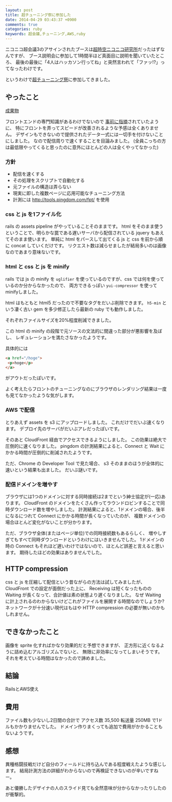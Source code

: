 ```yaml
---
layout: post
title: 超チューニング祭に参加した
date: 2014-04-29 03:43:37 +0900
comments: true
categories: ruby
keywords: 超会議,チューニング,AWS,ruby
---
```


ニコニコ超会議3のアサインされたブースは[超時空ニコニコ研究所](http://www.chokaigi.jp/2014/booth/cho_jikuken.html)だったはずなんですが、
ブース説明会に参加して1時間半ほど真面目に説明を聞いていたところ、
最後の最後に「4人はハッカソン行ってね」と突然言われて「ファッ!?」ってなったわけです。

というわけで[超チューニング祭](http://cyoppaya.kunikiya.jp/)に参加してきました。

## やったこと

[成果物](http://github.com/masarakki/chokaigi)

フロントエンドの専門知識があるわけでないので
[事前に指摘](http://takehora.hatenadiary.jp/entry/2014/04/17/072838)されていたように、
特にフロントを弄ってスピードが改善されるような予感は全くありません。
デザインもできないので提供されたデータ一式には一切手を付けないことにしました。
なので配信周りで速くすることを目論みました。
(全員こっちの方は最低限やってくると思ったのに意外にほとんどの人は全くやってなかった)

### 方針

- 配信を速くする
- その処理をスクリプトで自動化する
- 元ファイルの構造は弄らない
- 現実に即した複数ページに応用可能なチューニング方法
- 計測には http://tools.pingdom.com/fpt/ を使用

### css と js を1ファイル化

rails の assets pipeline がやっていることそのままです。
html をそのまま使うということで、明らかな罠である遅いサーバから配信されている jquery もあえてそのまま使います。
単純に html をパースして出てくる js と css を前から順に concat していくだけです。
リクエスト数は減らせましたが結局多いのは画像なのであまり意味ないです。

### html と css と js を minify

rails では js の minify を `uglifier` を使っているのですが、css では何を使っているのか分からなかったので、
両方できるっぽい `yui-compressor` を使ってminifyしました。

html はもともと html5 だったので不要なタグをだいぶ削除できます。
`h5-min` という凄く古い gem を多少修正したら最新の ruby でも動作しました。

それぞれファイルサイズを20%程度削減できました。

この html の minify の段階で元ソースの文法的に間違った部分が悪影響を及ぼし、
レギュレーションを満たさなかったようです。

具体的には

```html
<a href="/hoge">
 <p>hoge</p>
</a>
```

がアウトだったぽいです。

よく考えたらフロントのチューニングなのにブラウザのレンダリング結果は一度も見てなかったような気がします。

### AWS で配信

とりあえず assets を s3 にアップロードしました。
これだけでだいぶ速くなります。
デプロイ先のサーバがだいぶアレだったぽいです。

そのあと CloudFront 経由でアクセスできるようにしました。
この効果は絶大で圧倒的に速くなりました。
pingdom の計測結果によると、Connect と Wait にかかる時間が圧倒的に削減されたようです。

ただ、Chrome の Developer Tool で見た場合、 s3 そのままのほうが全体的に速いという結果も出ました。
だいぶ謎いです。

### 配信ドメインを増やす

ブラウザには1つのドメインに対する同時接続は2までという紳士協定が(一応)あります。
CloudFront のドメインをたくさん作ってラウンドロビンすることで同時ダウンロード数を増やしました。
計測結果によると、1ドメインの場合、後半になるにつれて Connect にかかる時間が長くなっていたのが、
複数ドメインの場合ほとんど変化がないことが分かります。

ただ、ブラウザ全体(またはページ単位)での同時接続数もあるらしく、
増やしすぎてもすべて同時ダウンロードというわけにはいきませんでした。
1ドメインの時の Connect もそれほど遅いわけではないので、ほとんど誤差と言えると思います。
期待したほどの効果はありませんでした。

## HTTP compression

css と js を圧縮して配信という昔ながらの方法は試してみましたが、
CloudFront での設定が面倒だった上に、
Receiving は短くなったものの Waiting が長くなって、合計値は素の状態より遅くなりました。
なぜ Waiting に計上されるのわからないけどこれがファイルを展開する時間なのでしょうか?
ネットワークが十分速い現代はもはや HTTP compression の必要が無いのかもしれません。

## できなかったこと

画像を sprite 化すればかなり効果的だと予想できますが、
正方形に近くなるように詰め込むアルゴリズムでないと、
無限に非効率になってしまいそうです。
それを考えている時間はなかったので諦めました。

## 結論

RailsとAWS使え

## 費用

ファイル数も少ないし2日間の合計で アクセス数 35,500 転送量 250MB で1ドルもかかりませんでした。
ドメイン作りまくっても追加で費用がかかることもないようです。

## 感想

異種格闘技戦だけど自分のフィールドに持ち込んである程度戦えたような感じします。
結局計測方法の詳細がわからないので再検証できないのが辛いですねー。

あと優勝したデザイナの人のスライド見ても全然意味が分からなかったりしたのが衝撃的。
